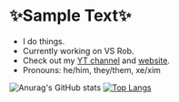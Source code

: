 # ✨Sample Text✨
* I do things.
* Currently working on VS Rob.
* Check out my [YT channel](https://www.youtube.com/channel/UC4tRMRL_iAHX5n1qQpHibfg) and [website](https://sites.google.com/view/joalor64official-net6-deez/home).
* Pronouns: he/him, they/them, xe/xim

![Anurag's GitHub stats](https://github-readme-stats.vercel.app/api?username=Joalor64GH&show_icons=true&theme=radical)
[![Top Langs](https://github-readme-stats.vercel.app/api/top-langs/?username=Joalor64GH&layout=compact)](https://github.com/anuraghazra/github-readme-stats)
